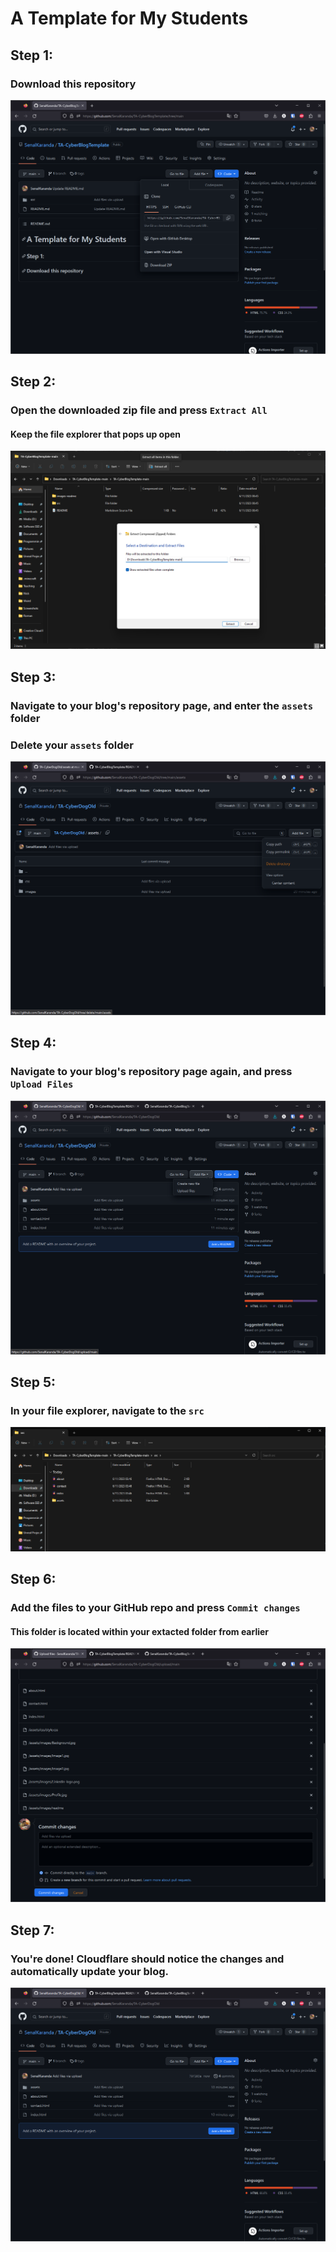 # A Template for My Students

## Step 1:
### Download this repository

<img src="./images-readme/Step1.png"/>

## Step 2:
### Open the downloaded zip file and press ```Extract All```
#### Keep the file explorer that pops up open

<img src="./images-readme/Step2.png"/>

## Step 3:
### Navigate to your blog's repository page, and enter the ```assets``` folder
### Delete your ```assets``` folder

<img src="./images-readme/Step4.png"/>

## Step 4:
### Navigate to your blog's repository page again, and press ```Upload Files```

<img src="./images-readme/Step3.png"/>

## Step 5:
### In your file explorer, navigate to the ```src```

<img src="./images-readme/Step5.png"/>

## Step 6:
### Add the files to your GitHub repo and press ```Commit changes```
#### This folder is located within your extacted folder from earlier

<img src="./images-readme/Step6.png"/>

## Step 7:
### You're done! Cloudflare should notice the changes and automatically update your blog.

<img src="./images-readme/Step7.png"/>

